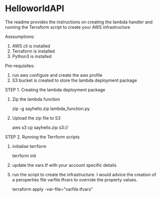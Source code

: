 # HelloworldAPI

The readme provides the instructions on creating the lambda handler and running the Terraform script to create your AWS infrastructure

Asssumptions:

1. AWS cli is installed
2. Terraform is installed
3. Python3 is installed

Pre-requisites:

1. run aws configure and create the aws profile
2. S3 bucket is created to store the lambda deployment package

STEP 1. Creating the lambda deployment package

1. Zip the lambda function

   zip -g sayhello.zip lambda_function.py

2. Upload the zip file to S3

   aws s3 cp sayhello.zip s3://<your code bucket>

STEP 2. Running the Terrform scripts

1. initialise terrform

   terrform init

2. update the vars.tf with your account specific details

3. run the script to create the infrastructure. I would advice the creation of a peroperties file varfile.tfvars to override the property values.

   terraform apply -var-file="varfile.tfvars"
